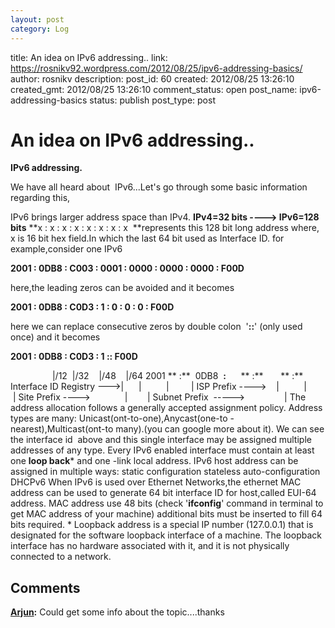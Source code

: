 ```yaml
---
layout: post
category: Log
---
```


title: An idea on IPv6 addressing..
link: https://rosnikv92.wordpress.com/2012/08/25/ipv6-addressing-basics/
author: rosnikv
description: 
post_id: 60
created: 2012/08/25 13:26:10
created_gmt: 2012/08/25 13:26:10
comment_status: open
post_name: ipv6-addressing-basics
status: publish
post_type: post

# An idea on IPv6 addressing..

**IPv6 addressing.**

We have all heard about  IPv6...Let's go through some basic information regarding this,

IPv6 brings larger address space than IPv4. **IPv4=32 bits ----> IPv6=128 bits** **x : x : x : x : x : x : x : x  **represents this 128 bit long address where, x is 16 bit hex field.In which the last 64 bit used as Interface ID. for example,consider one IPv6

**2001 : 0DB8 : C003 : 0001 : 0000 : 0000 : 0000 : F00D**

here,the leading zeros can be avoided and it becomes

**2001 : 0DB8 : C0D3 : 1 : 0 : 0 : 0 : F00D**

here we can replace consecutive zeros by double colon  '**::**' (only used once) and it becomes

**2001 : 0DB8 : C0D3 : 1 :: F00D**

                 |/12  |/32    |/48    |/64 2001 ** :**  0DB8  **:**      ** :**       ** :**  Interface ID Registry --->|      |          |         | ISP Prefix ---->    |          |        | Site Prefix ---->              |        | Subnet Prefix  ----->                | The address allocation follows a generally accepted assignment policy. Address types are many: Unicast(ont-to-one),Anycast(one-to -nearest),Multicast(ont-to many).(you can google more about it). We can see the interface id  above and this single interface may be assigned multiple addresses of any type. Every IPv6 enabled interface must contain at least one **loop back*** and one -link local address. IPv6 host address can be assigned in multiple ways: static configuration stateless auto-configuration DHCPv6 When IPv6 is used over Ethernet Networks,the ethernet MAC address can be used to generate 64 bit interface ID for host,called EUI-64 address. MAC address use 48 bits (check '**ifconfig**' command in terminal to get MAC address of your machine) additional bits must be inserted to fill 64 bits required. * Loopback address is a special IP number (127.0.0.1) that is designated for the software loopback interface of a machine. The loopback interface has no hardware associated with it, and it is not physically connected to a network.

## Comments

**[Arjun](#7 "2012-08-28 16:13:38"):** Could get some info about the topic....thanks

